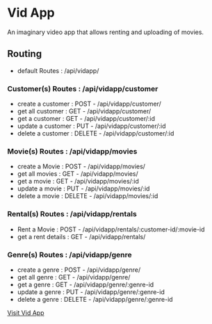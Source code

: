 # Vid App
An imaginary video app that allows renting and uploading of movies.
## Routing
* default Routes : /api/vidapp/

### Customer(s) Routes : /api/vidapp/customer
- create a customer : POST - /api/vidapp/customer/
- get all customer : GET - /api/vidapp/customer/
- get a customer : GET - /api/vidapp/customer/:id
- update a customer : PUT - /api/vidapp/customer/:id
- delete a customer : DELETE - /api/vidapp/customer/:id


### Movie(s) Routes : /api/vidapp/movies
- create a Movie : POST - /api/vidapp/movies/
- get all movies : GET - /api/vidapp/movies/
- get a movie : GET - /api/vidapp/movies/:id
- update a movie : PUT - /api/vidapp/movies/:id
- delete a movie : DELETE - /api/vidapp/movies/:id


### Rental(s) Routes : /api/vidapp/rentals
- Rent a Movie : POST - /api/vidapp/rentals/:customer-id/:movie-id
- get a rent details : GET - /api/vidapp/rentals/



### Genre(s) Routes : /api/vidapp/genre
- create a genre : POST - /api/vidapp/genre/
- get all genre : GET - /api/vidapp/genre/
- get a genre : GET - /api/vidapp/genre/:genre-id
- update a genre : PUT - /api/vidapp/genre/:genre-id
- delete a genre : DELETE - /api/vidapp/genre/:genre-id




[Visit Vid App](https://vidapp.up.railway.app/) 
